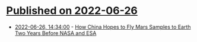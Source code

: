 # [Published on 2022-06-26](index.md)

* [2022-06-26, 14:34:00](https://science.slashdot.org/story/22/06/26/016250/how-china-hopes-to-fly-mars-samples-to-earth-two-years-before-nasa-and-esa?utm_source=rss1.0mainlinkanon&utm_medium=feed) - [How China Hopes to Fly Mars Samples to Earth Two Years Before NASA and ESA](https://science.slashdot.org/story/22/06/26/016250/how-china-hopes-to-fly-mars-samples-to-earth-two-years-before-nasa-and-esa?utm_source=rss1.0mainlinkanon&utm_medium=feed)
